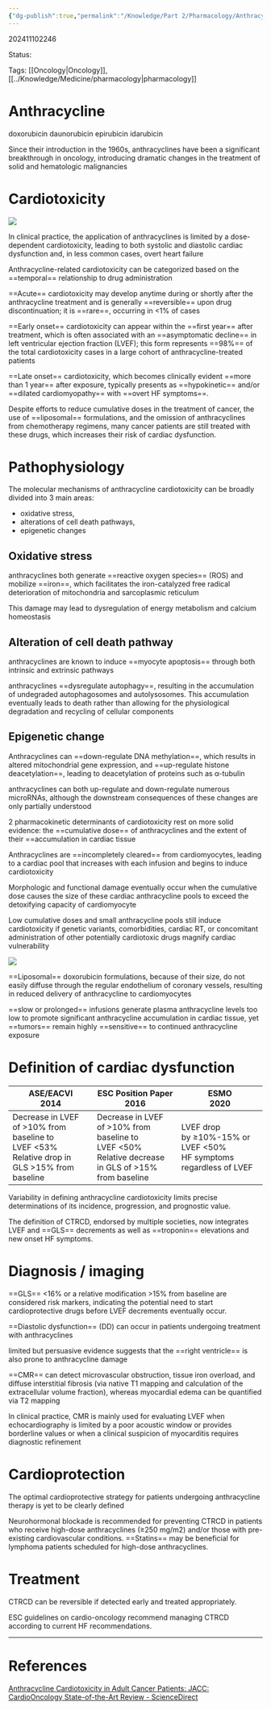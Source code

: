```yaml
---
{"dg-publish":true,"permalink":"/Knowledge/Part 2/Pharmacology/Anthracycline/"}
---
```



202411102246

Status: 

Tags: [[Oncology\|Oncology]], [[../Knowledge/Medicine/pharmacology\|pharmacology]]

# Anthracycline
doxorubicin
daunorubicin
epirubicin
idarubicin

Since their introduction in the 1960s, anthracyclines have been a significant breakthrough in oncology, introducing dramatic changes in the treatment of solid and hematologic malignancies

# Cardiotoxicity

![](https://i.imgur.com/tdUI10F.png)

In clinical practice, the application of anthracyclines is limited by a dose-dependent cardiotoxicity, leading to both systolic and diastolic cardiac dysfunction and, in less common cases, overt heart failure

Anthracycline-related cardiotoxicity can be categorized based on the ==temporal== relationship to drug administration

==Acute== cardiotoxicity may develop anytime during or shortly after the anthracycline treatment and is generally ==reversible== upon drug discontinuation; it is ==rare==, occurring in <1% of cases

==Early onset== cardiotoxicity can appear within the ==first year== after treatment, which is often associated with an ==asymptomatic decline== in left ventricular ejection fraction (LVEF); this form represents ==98%== of the total cardiotoxicity cases in a large cohort of anthracycline-treated patients

==Late onset== cardiotoxicity, which becomes clinically evident ==more than 1 year== after exposure, typically presents as ==hypokinetic== and/or ==dilated cardiomyopathy== with ==overt HF symptoms==.

Despite efforts to reduce cumulative doses in the treatment of cancer, the use of ==liposomal== formulations, and the omission of anthracyclines from chemotherapy regimens, many cancer patients are still treated with these drugs, which increases their risk of cardiac dysfunction.

# Pathophysiology
The molecular mechanisms of anthracycline cardiotoxicity can be broadly divided into 3 main areas:
- oxidative stress,
- alterations of cell death pathways,
- epigenetic changes
## Oxidative stress
anthracyclines both generate ==reactive oxygen species== (ROS) and mobilize ==iron==, which facilitates the iron-catalyzed free radical deterioration of mitochondria and sarcoplasmic reticulum

This damage may lead to dysregulation of energy metabolism and calcium homeostasis
## Alteration of cell death pathway
anthracyclines are known to induce ==myocyte apoptosis== through both intrinsic and extrinsic pathways

anthracyclines ==dysregulate autophagy==, resulting in the accumulation of undegraded autophagosomes and autolysosomes. This accumulation eventually leads to death rather than allowing for the physiological degradation and recycling of cellular components
## Epigenetic change
Anthracyclines can ==down-regulate DNA methylation==, which results in altered mitochondrial gene expression, and ==up-regulate histone deacetylation==, leading to deacetylation of proteins such as α-tubulin

anthracyclines can both up-regulate and down-regulate numerous microRNAs, although the downstream consequences of these changes are only partially understood

2 pharmacokinetic determinants of cardiotoxicity rest on more solid evidence: the ==cumulative dose== of anthracyclines and the extent of their ==accumulation in cardiac tissue

Anthracyclines are ==incompletely cleared== from cardiomyocytes, leading to a cardiac pool that increases with each infusion and begins to induce cardiotoxicity

Morphologic and functional damage eventually occur when the cumulative dose causes the size of these cardiac anthracycline pools to exceed the detoxifying capacity of cardiomyocyte

Low cumulative doses and small anthracycline pools still induce cardiotoxicity if genetic variants, comorbidities, cardiac RT, or concomitant administration of other potentially cardiotoxic drugs magnify cardiac vulnerability

![](https://i.imgur.com/4dqGNeT.png)

==Liposomal== doxorubicin formulations, because of their size, do not easily diffuse through the regular endothelium of coronary vessels, resulting in reduced delivery of anthracycline to cardiomyocytes

==slow or prolonged== infusions generate plasma anthracycline levels too low to promote significant anthracycline accumulation in cardiac tissue, yet ==tumors== remain highly ==sensitive== to continued anthracycline exposure


# Definition of cardiac dysfunction

| ASE/EACVI  <br>2014                                                                              | ESC Position Paper  <br>2016                                                                            | ESMO  <br>2020                                                         |
| ------------------------------------------------------------------------------------------------ | ------------------------------------------------------------------------------------------------------- | ---------------------------------------------------------------------- |
| Decrease in LVEF of >10% from baseline to LVEF <53%  <br>Relative drop in GLS >15% from baseline | Decrease in LVEF of >10% from baseline to LVEF <50%  <br>Relative decrease in GLS of >15% from baseline | LVEF drop by ≥10%-15% or LVEF <50%  <br>HF symptoms regardless of LVEF |

Variability in defining anthracycline cardiotoxicity limits precise determinations of its incidence, progression, and prognostic value.

The definition of CTRCD, endorsed by multiple societies, now integrates LVEF and ==GLS== decrements as well as ==troponin== elevations and new onset HF symptoms.

# Diagnosis / imaging

==GLS== <16% or a relative modification >15% from baseline are considered risk markers, indicating the potential need to start cardioprotective drugs before LVEF decrements eventually occur.

==Diastolic dysfunction== (DD) can occur in patients undergoing treatment with anthracyclines

limited but persuasive evidence suggests that the ==right ventricle== is also prone to anthracycline damage

==CMR== can detect microvascular obstruction, tissue iron overload, and diffuse interstitial fibrosis (via native T1 mapping and calculation of the extracellular volume fraction), whereas myocardial edema can be quantified via T2 mapping

In clinical practice, CMR is mainly used for evaluating LVEF when echocardiography is limited by a poor acoustic window or provides borderline values or when a clinical suspicion of myocarditis requires diagnostic refinement
# Cardioprotection
The optimal cardioprotective strategy for patients undergoing anthracycline therapy is yet to be clearly defined

Neurohormonal blockade is recommended for preventing CTRCD in patients who receive high-dose anthracyclines (≥250 mg/m2) and/or those with pre-existing cardiovascular conditions. ==Statins== may be beneficial for lymphoma patients scheduled for high-dose anthracyclines.

# Treatment
CTRCD can be reversible if detected early and treated appropriately.

ESC guidelines on cardio-oncology recommend managing CTRCD according to current HF recommendations.



___
# References
[Anthracycline Cardiotoxicity in Adult Cancer Patients: JACC: CardioOncology State-of-the-Art Review - ScienceDirect](https://www.sciencedirect.com/science/article/pii/S2666087324002758)

